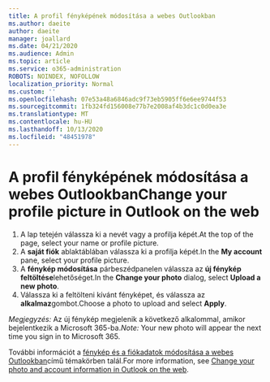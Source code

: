 ```yaml
---
title: A profil fényképének módosítása a webes Outlookban
ms.author: daeite
author: daeite
manager: joallard
ms.date: 04/21/2020
ms.audience: Admin
ms.topic: article
ms.service: o365-administration
ROBOTS: NOINDEX, NOFOLLOW
localization_priority: Normal
ms.custom: ''
ms.openlocfilehash: 07e53a48a6846adc9f73eb5905ff6e6ee9744f53
ms.sourcegitcommit: 1fb324fd156008e77b7e2008af4b3dc1c0d0ea3e
ms.translationtype: MT
ms.contentlocale: hu-HU
ms.lasthandoff: 10/13/2020
ms.locfileid: "48451978"
---
```

# <a name="change-your-profile-picture-in-outlook-on-the-web"></a><span data-ttu-id="de2b1-102">A profil fényképének módosítása a webes Outlookban</span><span class="sxs-lookup"><span data-stu-id="de2b1-102">Change your profile picture in Outlook on the web</span></span>

1. <span data-ttu-id="de2b1-103">A lap tetején válassza ki a nevét vagy a profilja képét.</span><span class="sxs-lookup"><span data-stu-id="de2b1-103">At the top of the page, select your name or profile picture.</span></span>
1. <span data-ttu-id="de2b1-104">A **saját fiók** ablaktáblában válassza ki a profilja képét.</span><span class="sxs-lookup"><span data-stu-id="de2b1-104">In the **My account** pane, select your profile picture.</span></span>
1. <span data-ttu-id="de2b1-105">A **fénykép módosítása** párbeszédpanelen válassza az **új fénykép feltöltése**lehetőséget.</span><span class="sxs-lookup"><span data-stu-id="de2b1-105">In the **Change your photo** dialog, select **Upload a new photo**.</span></span>
1. <span data-ttu-id="de2b1-106">Válassza ki a feltölteni kívánt fényképet, és válassza az **alkalmaz**gombot.</span><span class="sxs-lookup"><span data-stu-id="de2b1-106">Choose a photo to upload and select **Apply**.</span></span>

<span data-ttu-id="de2b1-107">*Megjegyzés:* Az új fénykép megjelenik a következő alkalommal, amikor bejelentkezik a Microsoft 365-ba.</span><span class="sxs-lookup"><span data-stu-id="de2b1-107">*Note:* Your new photo will appear the next time you sign in to Microsoft 365.</span></span>

<span data-ttu-id="de2b1-108">További információt a [fénykép és a fiókadatok módosítása a webes Outlookban](https://support.office.com/article/b2dbb289-851d-4bed-93c3-3e136f5659ec)című témakörben talál.</span><span class="sxs-lookup"><span data-stu-id="de2b1-108">For more information, see [Change your photo and account information in Outlook on the web](https://support.office.com/article/b2dbb289-851d-4bed-93c3-3e136f5659ec).</span></span>
